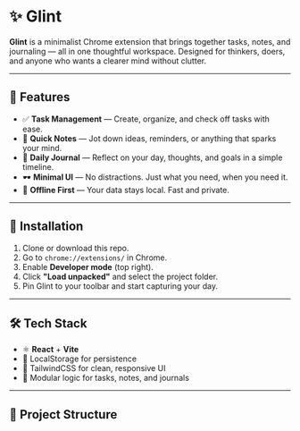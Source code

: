 # ✨ Glint

**Glint** is a minimalist Chrome extension that brings together tasks, notes, and journaling — all in one thoughtful workspace. Designed for thinkers, doers, and anyone who wants a clearer mind without clutter.

---

## 🌟 Features

- ✅ **Task Management** — Create, organize, and check off tasks with ease.
- 📝 **Quick Notes** — Jot down ideas, reminders, or anything that sparks your mind.
- 📓 **Daily Journal** — Reflect on your day, thoughts, and goals in a simple timeline.
- 🕶️ **Minimal UI** — No distractions. Just what you need, when you need it.
- 💾 **Offline First** — Your data stays local. Fast and private.

---

## 🚀 Installation

1. Clone or download this repo.
2. Go to `chrome://extensions/` in Chrome.
3. Enable **Developer mode** (top right).
4. Click **"Load unpacked"** and select the project folder.
5. Pin Glint to your toolbar and start capturing your day.

---

## 🛠 Tech Stack

- ⚛️ **React** + **Vite**
- 💾 LocalStorage for persistence
- 🎨 TailwindCSS for clean, responsive UI
- 🧠 Modular logic for tasks, notes, and journals

---

## 📁 Project Structure
